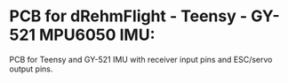# PCB for dRehmFlight - Teensy - GY-521 MPU6050 IMU:
PCB for Teensy and GY-521 IMU with receiver input pins and ESC/servo output pins.
